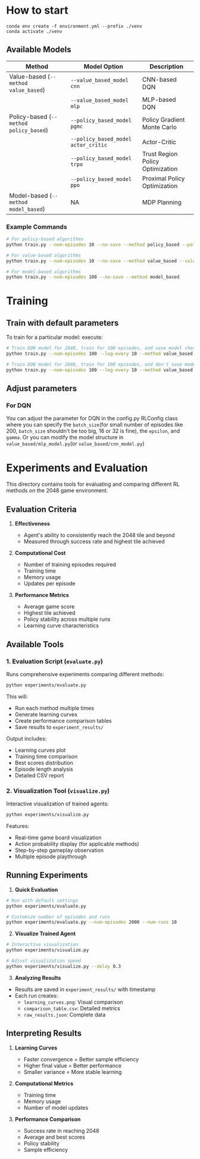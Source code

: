 # How to start
```
conda env create -f environment.yml --prefix ./venv
conda activate ./venv
```

## Available Models

| Method | Model Option | Description |
|--------|-------------|-------------|
| Value-based (`--method value_based`) | `--value_based_model cnn` | CNN-based DQN |
| | `--value_based_model mlp` | MLP-based DQN |
| Policy-based (`--method policy_based`) | `--policy_based_model pgmc` | Policy Gradient Monte Carlo |
| | `--policy_based_model actor_critic` | Actor-Critic |
| | `--policy_based_model trpo` | Trust Region Policy Optimization |
| | `--policy_based_model ppo` | Proximal Policy Optimization |
| Model-based (`--method model_based`) | NA | MDP Planning |

### Example Commands
```bash
# For policy-based algorithms
python train.py --num-episodes 10 --no-save --method policy_based --policy_based_model pgmc

# For value-based algorithms
python train.py --num-episodes 10 --no-save --method value_based --value_based_model mlp

# For model-based algorithms
python train.py --num-episodes 100 --no-save --method model_based
```


# Training
## Train with default parameters
To train for a particular model: execute:
```bash
# Train DQN model for 2048, train for 100 episodes, and save model checkpoints every 10 episodes with visualization graph
python train.py --num-episodes 100 --log-every 10 --method value_based --value_based_model mlp

# Train DQN model for 2048, train for 100 episodes, and don't save model checkpoints, but with visualization graph
python train.py --num-episodes 100 --log-every 10 --method value_based --value_based_model mlp --no-save
```


## Adjust parameters 
### For DQN
You can adjust the parameter for DQN in the config.py RLConfig class where you can specify the `batch_size`(for small number of episodes like 200, `batch_size` shouldn't be too big, 16 or 32 is fine), the `epsilon`, and `gamma`. Or you can modify the model structure in `value_based/mlp_model.py`(or `value_based/cnn_model.py`)



# Experiments and Evaluation

This directory contains tools for evaluating and comparing different RL methods on the 2048 game environment.

## Evaluation Criteria

1. **Effectiveness**
   - Agent's ability to consistently reach the 2048 tile and beyond
   - Measured through success rate and highest tile achieved

2. **Computational Cost**
   - Number of training episodes required
   - Training time
   - Memory usage
   - Updates per episode

3. **Performance Metrics**
   - Average game score
   - Highest tile achieved
   - Policy stability across multiple runs
   - Learning curve characteristics

## Available Tools

### 1. Evaluation Script (`evaluate.py`)

Runs comprehensive experiments comparing different methods:
```bash
python experiments/evaluate.py
```

This will:
- Run each method multiple times
- Generate learning curves
- Create performance comparison tables
- Save results to `experiment_results/`

Output includes:
- Learning curves plot
- Training time comparison
- Best scores distribution
- Episode length analysis
- Detailed CSV report

### 2. Visualization Tool (`visualize.py`)

Interactive visualization of trained agents:
```bash
python experiments/visualize.py
```

Features:
- Real-time game board visualization
- Action probability display (for applicable methods)
- Step-by-step gameplay observation
- Multiple episode playthrough

## Running Experiments

1. **Quick Evaluation**
```bash
# Run with default settings
python experiments/evaluate.py

# Customize number of episodes and runs
python experiments/evaluate.py --num-episodes 2000 --num-runs 10
```

2. **Visualize Trained Agent**
```bash
# Interactive visualization
python experiments/visualize.py

# Adjust visualization speed
python experiments/visualize.py --delay 0.3
```

3. **Analyzing Results**
- Results are saved in `experiment_results/` with timestamp
- Each run creates:
  - `learning_curves.png`: Visual comparison
  - `comparison_table.csv`: Detailed metrics
  - `raw_results.json`: Complete data

## Interpreting Results

1. **Learning Curves**
   - Faster convergence = Better sample efficiency
   - Higher final value = Better performance
   - Smaller variance = More stable learning

2. **Computational Metrics**
   - Training time
   - Memory usage
   - Number of model updates

3. **Performance Comparison**
   - Success rate in reaching 2048
   - Average and best scores
   - Policy stability
   - Sample efficiency 